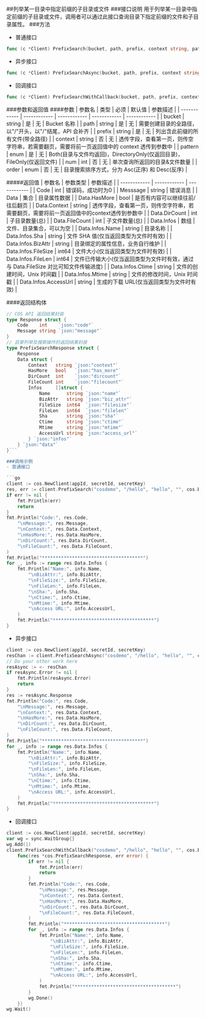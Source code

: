 ##列举某一目录中指定前缀的子目录或文件
###接口说明
用于列举某一目录中指定前缀的子目录或文件，调用者可以通过此接口查询目录下指定前缀的文件和子目录属性。
###方法
- 普通接口

```go
func (c *Client) PrefixSearch(bucket, path, prefix, context string, pattern ListPattern, num int, order ListOrder) (*ListFolderResponse, error)
```

- 异步接口

```go
func (c *Client) PrefixSearchAsync(bucket, path, prefix, context string, pattern ListPattern, num int, order ListOrder) <-chan *ListFolderAsyncResponse
```

- 回调接口

```go
func (c *Client) PrefixSearchWithCallback(bucket, path, prefix, context string, pattern ListPattern, num int, order ListOrder, callback func(*ListFolderResponse, error))
```

###参数和返回值
####参数
| 参数名  | 类型  | 必须  | 默认值  | 参数描述  |
| ------------ | ------------ | ------------ | ------------ | ------------ |
| bucket  | string  | 是  | 无  | Bucket 名称  |
| path  | string  | 是  | 无  | 需要创建目录的全路径，以"/"开头，以"/"结尾，API 会补齐 |
| prefix  | string  | 是  | 无  | 列出含此前缀的所有文件(带全路径)  |
| context  | string  | 否  | 无  | 透传字段，查看第一页，则传空字符串，若需要翻页，需要将前一页返回值中的 context 透传到参数中  |
| pattern  | enum  | 是  | 无  | Both(目录与文件均返回)，DirectoryOnly(仅返回目录)，FileOnly(仅返回文件)  |
| num  | int  | 否  | 无  | 单次查询所返回的目录&文件数量  |
| order  | enum  | 否  | 无  | 目录搜索排序方式，分为 Asc(正序) 和 Desc(反序)  |

#####返回值
| 参数名  | 参数类型  | 参数描述  |
| ------------ | ------------ | ------------ |
| Code  | int  | 错误码，成功时为0   |
| Messsage  | string  | 错误消息  |
| Data  | 集合  | 目录属性数据  |
| Data.HasMore  | bool  | 是否有内容可以继续往前/往后翻页  |
| Data.Context  | string  | 透传字段，查看第一页，则传空字符串，若需要翻页，需要将前一页返回值中的context透传到参数中  |
| Data.DirCount  | int  | 子目录数量(总)   |
| Data.FileCount  | int  | 子文件数量(总)   |
| Data.Infos  | 数组  | 文件、目录集合，可以为空  |
| Data.Infos.Name  | string  | 目录名称  |
| Data.Infos.Sha  | string  | 文件 SHA 值(仅当返回类型为文件时有效)  |
| Data.Infos.BizAttr  | string  | 目录绑定的属性信息，业务自行维护  |
| Data.Infos.FileSize  | int64  | 文件大小(仅当返回类型为文件时有效)  |
| Data.Infos.FileLen  | int64  | 文件已传输大小(仅当返回类型为文件时有效，通过与 Data.FileSize 对比可知文件传输进度)  |
| Data.Infos.Ctime  | string  | 文件的创建时间，Unix 时间戳  |
| Data.Infos.Mtime  | string  | 文件的修改时间，Unix 时间戳  |
| Data.Infos.AccessUrl  | string  | 生成的下载 URL(仅当返回类型为文件时有效)  |

####返回结构体

```go
// COS API 返回结果封装
type Response struct {
	Code    int    `json:"code"`
	Message string `json:"message"`
}
// 目录列举及搜索操作的返回结果封装
type PrefixSearchResponse struct {
	Response
	Data struct {
		Context   string `json:"context"`
		HasMore   bool   `json:"has_more"`
		DirCount  int    `json:"dircount"`
		FileCount int    `json:"filecount"`
		Infos     []struct {
			Name      string `json:"name"`
			BizAttr   string `json:"biz_attr"`
			FileSize  int64  `json:"filesize"`
			FileLen   int64  `json:"filelen"`
			Sha       string `json:"sha"`
			Ctime     string `json:"ctime"`
			Mtime     string `json:"mtime"`
			AccessUrl string `json:"access_url"`
		} `json:"infos"`
	} `json:"data"`
}```

###调用示例
- 普通接口

```go
client := cos.NewClient(appId, secretId, secretKey)
res, err := client.PrefixSearch("cosdemo", "/hello", "hello", "", cos.Both, 100, cos.Asc)
if err != nil {
    fmt.Println(err)
    return
}
fmt.Println("Code:", res.Code,
    "\nMessage:", res.Message,
    "\nContext:", res.Data.Context,
    "\nHasMore:", res.Data.HasMore,
    "\nDirCount:", res.Data.DirCount,
    "\nFileCount:", res.Data.FileCount,
)
fmt.Println("*************************************")
for _, info := range res.Data.Infos {
    fmt.Println("Name:", info.Name,
        "\nBizAttr:", info.BizAttr,
        "\nFileSize:", info.FileSize,
        "\nFileLen:", info.FileLen,
        "\nSha:", info.Sha,
        "\nCtime:", info.Ctime,
        "\nMtime:", info.Mtime,
        "\nAccess URL:", info.AccessUrl,
    )
    fmt.Println("*************************************")
}
```

- 异步接口

```go
client := cos.NewClient(appId, secretId, secretKey)
resChan := client.PrefixSearchAsync("cosdemo", "/hello", "hello", "", cos.Both, 100, cos.Asc)
// Do your other work here
resAsync := <- resChan
if resAsync.Error != nil {
    fmt.Println(resAsync.Error)
    return
}
res := resAsync.Response
fmt.Println("Code:", res.Code,
    "\nMessage:", res.Message,
    "\nContext:", res.Data.Context,
    "\nHasMore:", res.Data.HasMore,
    "\nDirCount:", res.Data.DirCount,
    "\nFileCount:", res.Data.FileCount,
)
fmt.Println("*************************************")
for _, info := range res.Data.Infos {
    fmt.Println("Name:", info.Name,
        "\nBizAttr:", info.BizAttr,
        "\nFileSize:", info.FileSize,
        "\nFileLen:", info.FileLen,
        "\nSha:", info.Sha,
        "\nCtime:", info.Ctime,
        "\nMtime:", info.Mtime,
        "\nAccess URL:", info.AccessUrl,
    )
    fmt.Println("*************************************")
}
```

- 回调接口

```go
client := cos.NewClient(appId, secretId, secretKey)
var wg = sync.WaitGroup{}
wg.Add(1)
client.PrefixSearchWithCallback("cosdemo", "/hello", "hello", "", cos.Both, 100, cos.Asc,
    func(res *cos.PrefixSearchResponse, err error) {
        if err != nil {
            fmt.Println(err)
            return
        }
        fmt.Println("Code:", res.Code,
            "\nMessage:", res.Message,
            "\nContext:", res.Data.Context,
            "\nHasMore:", res.Data.HasMore,
            "\nDirCount:", res.Data.DirCount,
            "\nFileCount:", res.Data.FileCount,
        )
        fmt.Println("*************************************")
        for _, info := range res.Data.Infos {
            fmt.Println("Name:", info.Name,
                "\nBizAttr:", info.BizAttr,
                "\nFileSize:", info.FileSize,
                "\nFileLen:", info.FileLen,
                "\nSha:", info.Sha,
                "\nCtime:", info.Ctime,
                "\nMtime:", info.Mtime,
                "\nAccess URL:", info.AccessUrl,
            )
            fmt.Println("*************************************")
        }
        wg.Done()
    })
wg.Wait()
```
